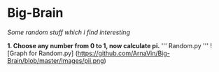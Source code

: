 # Big-Brain
*Some random stuff which i find interesting*

**1. Choose any number from 0 to 1, now calculate pi.**
'''
Random.py
'''
![Graph for Random.py]
(https://github.com/ArnaVin/Big-Brain/blob/master/Images/pii.png)
